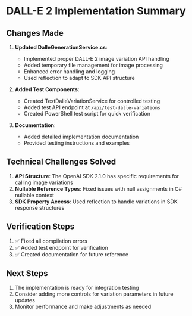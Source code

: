# DALL-E 2 Implementation Summary

## Changes Made

1. **Updated DalleGenerationService.cs**:
   - Implemented proper DALL-E 2 image variation API handling
   - Added temporary file management for image processing
   - Enhanced error handling and logging
   - Used reflection to adapt to SDK API structure

2. **Added Test Components**:
   - Created TestDalleVariationService for controlled testing
   - Added test API endpoint at `/api/test-dalle-variations`
   - Created PowerShell test script for quick verification

3. **Documentation**:
   - Added detailed implementation documentation
   - Provided testing instructions and examples

## Technical Challenges Solved

1. **API Structure**: The OpenAI SDK 2.1.0 has specific requirements for calling image variations
2. **Nullable Reference Types**: Fixed issues with null assignments in C# nullable context
3. **SDK Property Access**: Used reflection to handle variations in SDK response structures

## Verification Steps

1. ✅ Fixed all compilation errors
2. ✅ Added test endpoint for verification
3. ✅ Created documentation for future reference

## Next Steps

1. The implementation is ready for integration testing
2. Consider adding more controls for variation parameters in future updates
3. Monitor performance and make adjustments as needed

